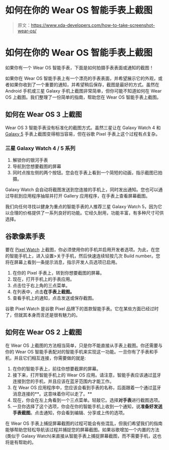 # 如何在你的 Wear OS 智能手表上截图

> 原文：<https://www.xda-developers.com/how-to-take-screenshot-wear-os/>

# 如何在你的 Wear OS 智能手表上截图

如果你有一个 Wear OS 智能手表，下面是如何拍摄手表表面或通知的截图！

如果你在 Wear OS 智能手表上有一个漂亮的手表表面，并希望展示它的外观，或者如果你收到了一个重要的通知，并希望稍后保存，截图是最好的方式。虽然在 Android 手机或三星 Galaxy 手机上截图非常简单，但你可能不知道如何在 Wear OS 上截图。我们整理了一份简单的指南，帮助您在 Wear OS 智能手表上截图。

## 如何在 Wear OS 3 上截图

Wear OS 3 智能手表没有标准化的截图方式。虽然三星让在 Galaxy Watch 4 和 [Galaxy 5](https://www.xda-developers.com/samsung-galaxy-watch-5-review/) 手表上截图变得相当容易，但在谷歌 Pixel 手表上这个过程有点复杂。

### 三星 Galaxy Watch 4 / 5 系列

1.  解锁你的银河手表
2.  导航到您想要截图的屏幕
3.  同时点按左侧的两个按钮。您会在手表上看到一个简短的动画，指示截图已拍摄。

Galaxy Watch 会自动将截图发送到您连接的手机上，同时发出通知。您也可以通过导航到应用程序抽屉并打开 Gallery 应用程序，在手表上查看屏幕截图。

我们向任何寻找以健身为重点的智能手表的人推荐三星 Galaxy Watch 5，因为它以合理的价格提供了一系列良好的功能。它经久耐用，功能丰富，有多种尺寸可供选择。

## 谷歌像素手表

要在 [Pixel Watch](https://www.xda-developers.com/google-pixel-watch-review/) 上截图，你必须使用你的手机并启用开发者选项。为此，在您的智能手机上，进入设置>关于手机，然后快速连续轻按几次 Build number。您将在屏幕上看到一条提示消息，指示开发人员选项已启用。

1.  在你的 Pixel 手表上，转到你想要截图的屏幕。
2.  现在，打开手机上的手表应用。
3.  点击位于右上角的三点菜单。
4.  在列表中，点击**在手表上截图。**
5.  查看手机上的通知，点击发送或保存截图。

谷歌 Pixel Watch 是谷歌 Pixel 品牌下的首款智能手表。它在某些方面已经过时了，但就其本身而言还是很有魅力的。

## 如何在 Wear OS 2 上截图

在 Wear OS 上截图的方法相当简单，只是你不能直接从手表上截图。你还需要与你的 Wear OS 智能手表配对的智能手机来实现这一功能。一旦你有了手表和手机，并且它们相互连接，你需要做的就是:

1.  在你的智能手表上，前往你想要截屏的屏幕。
2.  接下来，打开智能手机上的 Wear OS 应用。请注意，智能手表应该通过蓝牙连接到您的手机，并且应该在蓝牙范围内才能工作。
3.  在 Wear OS 应用程序中，您应该会看到手表的名称，后面跟着一个通过蓝牙消息连接的**。这意味着你可以走了。**
4.  现在，你会在左上角看到一个三点菜单。轻敲它。选择**对手表**进行截图选项。
5.  一旦你选择了这个选项，你会在你的智能手机上收到一个通知，说**准备好发送手表截图**。点击通知，你会看到编辑、分享或上传的选项。

在 Wear OS 手表上捕捉屏幕截图的过程可能会有些混乱，但我们希望我们的指南能够帮助您轻松导航该过程并捕捉您的屏幕截图。如果谷歌增加一个内置的方法(类似于 Galaxy Watch)来直接从智能手表上捕捉屏幕截图，而不需要手机，这也将是有帮助的。